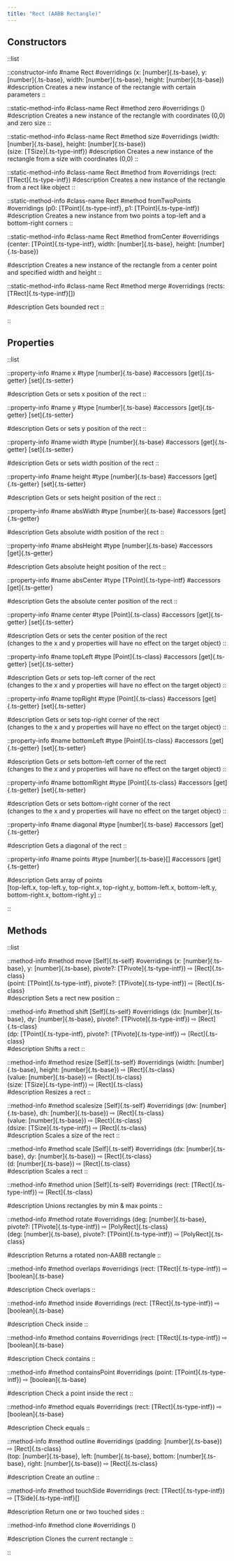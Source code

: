 ```yaml
---
title: "Rect (AABB Rectangle)"
---
```


## Constructors

::list

::constructor-info
#name 
Rect
#overridings
(x: [number]{.ts-base}, y: [number]{.ts-base}, width: [number]{.ts-base}, height: [number]{.ts-base})
#description
Creates a new instance of the rectangle with certain parameters
::

::static-method-info
#class-name
Rect
#method
zero
#overridings
()
#description
Creates a new instance of the rectangle with coordinates (0,0) and zero size
::

::static-method-info
#class-name
Rect
#method
size
#overridings
(width: [number]{.ts-base}, height: [number]{.ts-base})<br>
(size: [TSize]{.ts-type-intf})
#description
Creates a new instance of the rectangle from a size with coordinates (0,0)
::

::static-method-info
#class-name
Rect
#method
from
#overridings
(rect: [TRect]{.ts-type-intf})
#description
Creates a new instance of the rectangle from a rect like object
::

::static-method-info
#class-name
Rect
#method
fromTwoPoints
#overridings
(p0: [TPoint]{.ts-type-intf}, p1: [TPoint]{.ts-type-intf})
#description
Creates a new instance from two points a top-left and a bottom-right corners
::

::static-method-info
#class-name
Rect
#method
fromCenter
#overridings
(center: [TPoint]{.ts-type-intf}, width: [number]{.ts-base}, height: [number]{.ts-base})<br>

#description
Creates a new instance of the rectangle from a center point and specified width and height
::

::static-method-info
#class-name
Rect
#method
merge
#overridings
(rects: [TRect]{.ts-type-intf}\[])<br>

#description
Gets bounded rect 
::

::

## Properties

::list

::property-info
#name
x
#type
[number]{.ts-base}
#accessors
[get]{.ts-getter} [set]{.ts-setter}

#description
Gets or sets x position of the rect
::

::property-info
#name
y
#type
[number]{.ts-base}
#accessors
[get]{.ts-getter} [set]{.ts-setter}

#description
Gets or sets y position of the rect
::

::property-info
#name
width
#type
[number]{.ts-base}
#accessors
[get]{.ts-getter} [set]{.ts-setter}

#description
Gets or sets width position of the rect
::

::property-info
#name
height
#type
[number]{.ts-base}
#accessors
[get]{.ts-getter} [set]{.ts-setter}

#description
Gets or sets height position of the rect
::

::property-info
#name
absWidth
#type
[number]{.ts-base}
#accessors
[get]{.ts-getter} 

#description
Gets absolute width position of the rect
::

::property-info
#name
absHeight
#type
[number]{.ts-base}
#accessors
[get]{.ts-getter} 

#description
Gets absolute height position of the rect
::

::property-info
#name
absCenter
#type
[TPoint]{.ts-type-intf}
#accessors
[get]{.ts-getter} 

#description
Gets the absolute center position of the rect
::

::property-info
#name
center
#type
[Point]{.ts-class}
#accessors
[get]{.ts-getter} [set]{.ts-setter}

#description
Gets or sets the center position of the rect <br> (changes to the x and y properties will have no effect on the target object)
::

::property-info
#name
topLeft
#type
[Point]{.ts-class}
#accessors
[get]{.ts-getter} [set]{.ts-setter}

#description
Gets or sets top-left corner of the rect <br> (changes to the x and y properties will have no effect on the target object)
::

::property-info
#name
topRight
#type
[Point]{.ts-class}
#accessors
[get]{.ts-getter} [set]{.ts-setter}

#description
Gets or sets top-right corner of the rect <br> (changes to the x and y properties will have no effect on the target object)
::

::property-info
#name
bottomLeft
#type
[Point]{.ts-class}
#accessors
[get]{.ts-getter} [set]{.ts-setter}

#description
Gets or sets bottom-left corner of the rect <br> (changes to the x and y properties will have no effect on the target object)
::

::property-info
#name
bottomRight
#type
[Point]{.ts-class}
#accessors
[get]{.ts-getter} [set]{.ts-setter}

#description
Gets or sets bottom-right corner of the rect <br> (changes to the x and y properties will have no effect on the target object)
::

::property-info
#name
diagonal
#type
[number]{.ts-base}
#accessors
[get]{.ts-getter}

#description
Gets a diagonal of the rect
::

::property-info
#name
points
#type
[number]{.ts-base}\[]
#accessors
[get]{.ts-getter}

#description
Gets array of points  <br> \[top-left.x, top-left.y, top-right.x, top-right.y, bottom-left.x, bottom-left.y, bottom-right.x, bottom-right.y]
::

::

## Methods

::list

::method-info
#method
move [Self]{.ts-self}
#overridings
(x: [number]{.ts-base}, y: [number]{.ts-base}, pivote?: [TPivote]{.ts-type-intf}) ⇨ [Rect]{.ts-class}<br>
(point: [TPoint]{.ts-type-intf}, pivote?: [TPivote]{.ts-type-intf}) ⇨ [Rect]{.ts-class}<br>
#description
Sets a rect new position
::

::method-info
#method
shift [Self]{.ts-self}
#overridings
(dx: [number]{.ts-base}, dy: [number]{.ts-base}, pivote?: [TPivote]{.ts-type-intf}) ⇨ [Rect]{.ts-class}<br>
(dp: [TPoint]{.ts-type-intf}, pivote?: [TPivote]{.ts-type-intf}) ⇨ [Rect]{.ts-class}<br>
#description
Shifts a rect
::

::method-info
#method
resize [Self]{.ts-self}
#overridings
(width: [number]{.ts-base}, height: [number]{.ts-base}) ⇨ [Rect]{.ts-class}<br>
(value: [number]{.ts-base}) ⇨ [Rect]{.ts-class}<br>
(size: [TSize]{.ts-type-intf}) ⇨ [Rect]{.ts-class}<br>
#description
Resizes a rect
::

::method-info
#method
scalesize [Self]{.ts-self}
#overridings
(dw: [number]{.ts-base}, dh: [number]{.ts-base}) ⇨ [Rect]{.ts-class}<br>
(value: [number]{.ts-base}) ⇨ [Rect]{.ts-class}<br>
(dsize: [TSize]{.ts-type-intf}) ⇨ [Rect]{.ts-class}<br>
#description
Scales a size of the rect
::

::method-info
#method
scale [Self]{.ts-self}
#overridings
(dx: [number]{.ts-base}, dy: [number]{.ts-base}) ⇨ [Rect]{.ts-class}<br>
(d: [number]{.ts-base}) ⇨ [Rect]{.ts-class}<br>
#description
Scales a rect
::

::method-info
#method
union [Self]{.ts-self}
#overridings
(rect: [TRect]{.ts-type-intf}) ⇨ [Rect]{.ts-class}<br>

#description
Unions rectangles by min & max points
::

::method-info
#method
rotate
#overridings
(deg: [number]{.ts-base}, pivote?: [TPivote]{.ts-type-intf}) ⇨ [PolyRect]{.ts-class}<br>
(deg: [number]{.ts-base}, pivote?: [TPoint]{.ts-type-intf}) ⇨ [PolyRect]{.ts-class}<br>

#description
Returns a rotated non-AABB rectangle
::

::method-info
#method
overlaps
#overridings
(rect: [TRect]{.ts-type-intf}) ⇨ [boolean]{.ts-base}<br>

#description
Check overlaps
::

::method-info
#method
inside
#overridings
(rect: [TRect]{.ts-type-intf}) ⇨ [boolean]{.ts-base}<br>

#description
Check inside
::

::method-info
#method
contains
#overridings
(rect: [TRect]{.ts-type-intf}) ⇨ [boolean]{.ts-base}<br>

#description
Check contains
::

::method-info
#method
containsPoint
#overridings
(point: [TPoint]{.ts-type-intf}) ⇨ [boolean]{.ts-base}<br>

#description
Check a point inside the rect
::

::method-info
#method
equals
#overridings
(rect: [TRect]{.ts-type-intf}) ⇨ [boolean]{.ts-base}<br>

#description
Check equals
::

::method-info
#method
outline
#overridings
(padding: [number]{.ts-base}) ⇨ [Rect]{.ts-class}<br>
(top: [number]{.ts-base}, left: [number]{.ts-base}, bottom: [number]{.ts-base}, right: [number]{.ts-base}) ⇨ [Rect]{.ts-class}<br>

#description
Create an outline
::

::method-info
#method
touchSide
#overridings
(rect: [TRect]{.ts-type-intf}) ⇨ [TSide]{.ts-type-intf}\[]

#description
Return one or two touched sides
::


::method-info
#method
clone
#overridings
()

#description
Clones the current rectangle
::

::